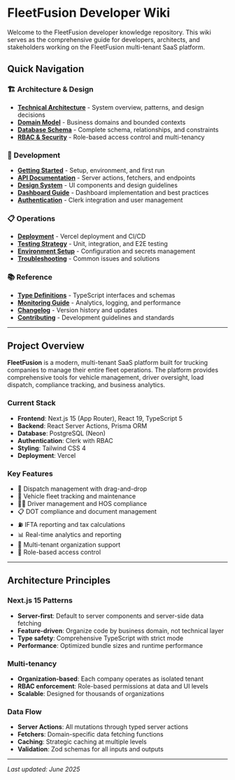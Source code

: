 # FleetFusion Developer Wiki

Welcome to the FleetFusion developer knowledge repository. This wiki serves as the comprehensive guide for developers, architects, and stakeholders working on the FleetFusion multi-tenant SaaS platform.

## Quick Navigation

### 🏗️ Architecture & Design
- [**Technical Architecture**](./Architecture.md) - System overview, patterns, and design decisions
- [**Domain Model**](./Domains.md) - Business domains and bounded contexts
- [**Database Schema**](./Database.md) - Complete schema, relationships, and constraints
- [**RBAC & Security**](./Security.md) - Role-based access control and multi-tenancy

### 🚀 Development
- [**Getting Started**](./Getting-Started.md) - Setup, environment, and first run
- [**API Documentation**](./API-Documentation.md) - Server actions, fetchers, and endpoints
- [**Design System**](./Design-System.md) - UI components and design guidelines
- [**Dashboard Guide**](./Dashboard-Guide.md) - Dashboard implementation and best practices
- [**Authentication**](./Authentication.md) - Clerk integration and user management

### 📋 Operations
- [**Deployment**](./Deployment.md) - Vercel deployment and CI/CD
- [**Testing Strategy**](./Testing-Strategy.md) - Unit, integration, and E2E testing
- [**Environment Setup**](./Environment.md) - Configuration and secrets management
- [**Troubleshooting**](./Troubleshooting.md) - Common issues and solutions

### 📚 Reference
- [**Type Definitions**](./Types.md) - TypeScript interfaces and schemas
- [**Monitoring Guide**](./Monitoring.md) - Analytics, logging, and performance
- [**Changelog**](./Changelog.md) - Version history and updates
- [**Contributing**](./Contributing.md) - Development guidelines and standards

---

## Project Overview

**FleetFusion** is a modern, multi-tenant SaaS platform built for trucking companies to manage their entire fleet operations. The platform provides comprehensive tools for vehicle management, driver oversight, load dispatch, compliance tracking, and business analytics.

### Current Stack
- **Frontend**: Next.js 15 (App Router), React 19, TypeScript 5
- **Backend**: React Server Actions, Prisma ORM
- **Database**: PostgreSQL (Neon)
- **Authentication**: Clerk with RBAC
- **Styling**: Tailwind CSS 4
- **Deployment**: Vercel

### Key Features
- 🚦 Dispatch management with drag-and-drop
- 🚚 Vehicle fleet tracking and maintenance
- 👨‍✈️ Driver management and HOS compliance
- 📋 DOT compliance and document management
- ⛽ IFTA reporting and tax calculations
- 📊 Real-time analytics and reporting
- 🏢 Multi-tenant organization support
- 🔐 Role-based access control

---

## Architecture Principles

### Next.js 15 Patterns
- **Server-first**: Default to server components and server-side data fetching
- **Feature-driven**: Organize code by business domain, not technical layer
- **Type safety**: Comprehensive TypeScript with strict mode
- **Performance**: Optimized bundle sizes and runtime performance

### Multi-tenancy
- **Organization-based**: Each company operates as isolated tenant
- **RBAC enforcement**: Role-based permissions at data and UI levels
- **Scalable**: Designed for thousands of organizations

### Data Flow
- **Server Actions**: All mutations through typed server actions
- **Fetchers**: Domain-specific data fetching functions
- **Caching**: Strategic caching at multiple levels
- **Validation**: Zod schemas for all inputs and outputs

---

*Last updated: June 2025*
